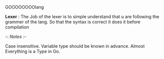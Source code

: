 GOOOOOOOOlang

**Lexer** : The Job of the lexer is to simple understand that u are following the grammer of the lang. So that the syntax is correct it does it before compilation 

-: *Notes* :-

Case insensitive.
Variable type should be known in advance.
Almost Everything is a Type in Go.
